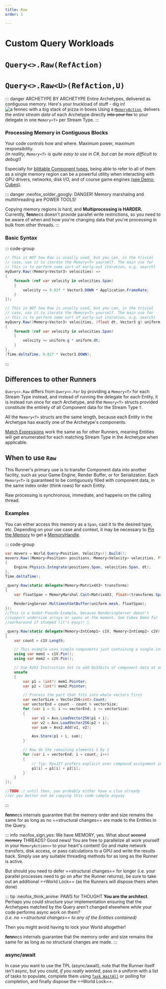 ```yaml
---
title: Raw
order: 1

---
```

# Custom Query Workloads
# `Query<>.Raw(RefAction)`
# `Query<>.Raw<U>(RefAction,U)`

::: danger ARCHETYPE BY ARCHETYPE
Entire Archetypes, delivered as contiguous memory. Here's your truckload of stuff - dig in!
![a fennec with a big stack of pizza in boxes](https://fennecs.tech/img/fennec-raw.png)
Using a [`MemoryAction`](Delegates.md#memoryaction-and-memoryactionu), delivers the *entire stream data* of each Archetype directly ~~into your fox~~ to your delegate in one `Memory<T>` per Stream Type.
:::

### Processing Memory in Contiguous Blocks

Your code controls how and where. Maximum power, maximum responsibility.  
_(in reality, `Memory<T>` is quite easy to use in C#, but can be more difficult to debug!)_

Especially for [blittable Component types](https://learn.microsoft.com/en-us/dotnet/framework/interop/default-marshalling-behavior#default-marshalling-for-value-types), being able to refer to all of them as a single memory region can be a powerful utility when interacting with GPU drivers, networks, disk I/O, and of course game engines [(see Demo: Cubes)](/examples/Cubes.md).

::: danger :neofox_solder_googly: DANGER! Memory marshaling and multithreading are POWER TOOLS!

Copying memory regions is hard, and **Multiprocessing is HARDER.** Currently, **fenn**ecs doesn't provide parallel write restrictions, so you need to be aware of when and how you're changing data that you're processing in bulk from other threads.
:::


### Basic Syntax
::: code-group

```cs [Raw(...) DIY]
// This is NOT how Raw is usually used, but you can, in the trivial
// case, use it to iterate the Memory<T> yourself. The main use for
// this is to perform some sort of early-out iteration, e.g. search)
myQuery.Raw((Memory<Vector3> velocities) => 
{
    foreach (ref var velocity in velocities.Span) 
    {
        velocity += 9.81f * Vector3.DOWN * Application.FrameRate;
    }
});
```

```cs [Raw&lt;U&gt;(...) with uniform]
// This is NOT how Raw is usually used, but you can, in the trivial
// case, use it to iterate the Memory<T> yourself. The main use for
// this is to perform some sort of early-out iteration, e.g. search)
myQuery.Raw((Memory<Vector3> velocities, (float dt, Vector3 g) uniform) => 
{
    foreach (ref var velocity in velocities.Span) 
    {
        velocity += uniform.g * uniform.dt;
    }
}, 
(Time.deltaTime, 9.81f * Vector3.DOWN); 
```

:::


## Differences to other Runners
`Query<>.Raw` differs from `Query<>.For` by providing a `Memory<T>` for each Stream Type instead, and instead of running the delegate for each Entity, it is instead run once for each Archetype, and the `Memory<T>` structs provided constitute the entirety of all Component data for the Stream Type `T`.

All the `Memory<T>` structs are the same length, because each Entity in the Archetype has exactly one of the Archetype's components.

[Match Expressions](MatchExpressions.md) work the same as for other Runners, meaning Entities will get enumerated for each matching Stream Type in the Archetype when applicable.



## When to use `Raw`
This Runner's primary use is to transfer Component data into another facility, such as your Game Engine, Render Buffer, or for Serialization. Each `Memory<T>` is guaranteed to be contiguously filled with component data, in the same index order (think rows) for each Entity.

Raw processing is synchronous, immediate, and happens on the calling thread.

### Examples
You can either access this memory as a `Span`, cast it to the desired type, etc. Depending on your use case and context, it may be necessary to [Pin the Memory](https://learn.microsoft.com/en-us/dotnet/api/system.memory-1.pin) to get a [MemoryHandle](https://learn.microsoft.com/en-us/dotnet/api/system.buffers.memoryhandle).

::: code-group
```cs [🦋 use as span]
var movers = World.Query<Position, Velocity>().Build();
movers.Raw((Memory<Position> positions, Memory<Velocity> velocities, float dt) => 
{
    Engine.Physics.Integrate(positions.Span, velocities.Span, dt);
},
Time.deltaTime); 
```

```cs [☠️ cast to type]
_query.Raw(static delegate(Memory<Matrix4X3> transforms)
{
    var floatSpan = MemoryMarshal.Cast<Matrix4X3, float>(transforms.Span);
    
    RenderingServer.MultimeshSetBuffer(uniform.mesh, floatSpan);
});
//This is a Godot-Pseudo-Example, because RenderingServer doesn't 
//support undersize arrays or spans at the moment. See Cubes Demo for
//workaround if stumped (it's easy)! 🦊
```

```cs [☠️☠️ process with SIMD  ]
_query.Raw(static delegate(Memory<IntComp1> c1V, Memory<IntComp2> c2V)
{
    var count = c1V.Length;

    // This example uses simple components just containing a single int32
    using var mem1 = c1V.Pin();
    using var mem2 = c2V.Pin();

    // Use AVX2 Instruction Set to add 8x32bits of component data at once
    unsafe
    {
        var p1 = (int*) mem1.Pointer;
        var p2 = (int*) mem2.Pointer;

        // Process the part that fits into whole vectors first
        var vectorSize = Vector256<int>.Count;
        var vectorEnd = count - count % vectorSize;
        for (var i = 0; i <= vectorEnd; i += vectorSize)
        {
            var v1 = Avx.LoadVector256(p1 + i);
            var v2 = Avx.LoadVector256(p2 + i);
            var sum = Avx2.Add(v1, v2);

            Avx.Store(p1 + i, sum);
        }

        // Now do the remaining elements 1 by 1
        for (var i = vectorEnd; i < count; i++) 
        {
            // Tip: RyuJIT prefers explicit over compound assignment in loops!
            p1[i] = p1[i] + p2[i];
        }
    }
});
```

```cs [☠️☠️☠️ pin for GPU]
//TODO :) until then, you probably either have a clue already
//or you better not be copying this code sample anyway
```
:::


**fenn**ecs internals guarantee that the memory order and size remains the same for as long as no ==structural changes== are made to the Entities in the Query.


::: info :neofox_sign_yes: We have MEMORY, yes. What about ~~second memory~~ THREADS?
 Good news! You are free to parallelize all work yourself in your `MemoryAction<>` to your heart's content! 
Go and make network transfers, disk access, or pass calculations to a GPU and write the results back. Simply use any suitable threading methods for as long as the Runner is active.

But should you need to defer ==structural changes== for longer (i.e. your parallel processes need to go on after the Runner returns), be sure to take out an additional ==World Lock== (as the Runners will dispose theirs when done)

::: tip :neofox_think_anime: PAWS for THOUGHT
__You are the architect__. Perhaps you could structure your implementation ensuring that the Archetypes matched by the Query aren't changed elsewhere while your code performs async work on them?  
_(i.e. no ==structural changes== to any of the Entities contained)_

Then you might avoid having to lock your World altogether!

**fenn**ecs internals guarantee that the memory order and size remains the same for as long as no structural changes are made.
:::

### async/await
In case you want to use the TPL (async/await), note that the Runner itself isn't async, but you could, _if you really wanted_, pass in a uniform with a list of tasks to populate, complete them using [`Task.WaitAll`](https://learn.microsoft.com/en-us/dotnet/api/system.threading.tasks.task.waitall) or polling for completion, and finally dispose the ==World Lock==.


